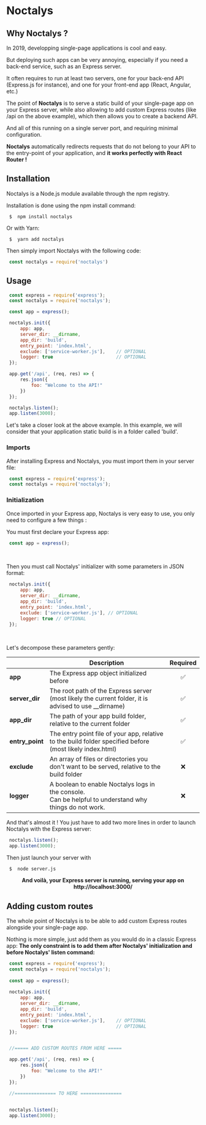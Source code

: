 # Noctalys


## Why Noctalys ?
In 2019, developping single-page applications is cool and easy.

But deploying such apps can be very annoying, especially if you need a back-end service, such as an Express server.

It often requires to run at least two servers, one for your back-end API (Express.js for instance), and one for your front-end app (React, Angular, etc.)

The point of **Noctalys** is to serve a static build of your single-page app on your Express server, while also allowing to add custom Express routes (like /api on the above example), which then allows you to create a backend API.

And all of this running on a single server port, and requiring minimal configuration.

**Noctalys** automatically redirects requests that do not belong to your API to the entry-point of your application, and **it works perfectly with React Router !**

## Installation
Noctalys is a Node.js module available through the npm registry.

Installation is done using the npm install command:
```
 $  npm install noctalys
```


Or with Yarn:
```
 $  yarn add noctalys
```

Then simply import Noctalys with the following code:

```javascript
 const noctalys = require('noctalys')
```

## Usage
```javascript
 const express = require('express');
 const noctalys = require('noctalys');

 const app = express();

 noctalys.init({
     app: app,
     server_dir: __dirname,
     app_dir: 'build',
     entry_point: 'index.html',
     exclude: ['service-worker.js'],    // OPTIONAL
     logger: true                       // OPTIONAL
 });

 app.get('/api', (req, res) => {
     res.json({
         foo: "Welcome to the API!"
     })
 });

 noctalys.listen();
 app.listen(3000);
```

Let's take a closer look at the above example.
In this example, we will consider that your application static build is in a folder called 'build'.


### Imports
After installing Express and Noctalys, you must import them in your server file:

```javascript
 const express = require('express');
 const noctalys = require('noctalys');
```

### Initialization
Once imported in your Express app, Noctalys is very easy to use, you only need to configure a few things :

You must first declare your Express app:
```javascript
 const app = express();
```
<br>

Then you must call Noctalys' initializer with some parameters in JSON format:
```javascript
 noctalys.init({
     app: app,
     server_dir: __dirname,
     app_dir: 'build',
     entry_point: 'index.html',
     exclude: ['service-worker.js'], // OPTIONAL
     logger: true // OPTIONAL
 });
```
<br>

Let's decompose these parameters gently:



|          | Description | Required |
| -------- | -------- | -------- |
| **app**     | The Express app object initialized before     | <center>:white_check_mark:</center>     |
| **server_dir**     | The root path of the Express server<br>(most likely the current folder, it is advised to use __dirname)     | <center>:white_check_mark:</center>     |
| **app_dir**     | The path of your app build folder, relative to the current folder     | <center>:white_check_mark:</center>     |
| **entry_point**     | The entry point file of your app, relative to the build folder specified before (most likely index.html)     | <center>:white_check_mark:</center>     |
| **exclude**     | An array of files or directories you don't want to be served, relative to the build folder     | <center>:x:</center>     |
| **logger**     | A boolean to enable Noctalys logs in the console.<br>Can be helpful to understand why things do not work.     | <center>:x:</center>     |

And that's almost it !
You just have to add two more lines in order to launch Noctalys with the Express server:
```javascript
 noctalys.listen();
 app.listen(3000);
```

Then just launch your server with
```
 $  node server.js
```

**<center>And voilà, your Express server is running, serving your app on http://localhost:3000/</center>**

## Adding custom routes
The whole point of Noctalys is to be able to add custom Express routes alongside your single-page app.

Nothing is more simple, just add them as you would do in a classic Express app:
**The only constraint is to add them after Noctalys' initialization and before Noctalys' listen command:**
```javascript
 const express = require('express');
 const noctalys = require('noctalys');
    
 const app = express();
    
 noctalys.init({
     app: app,
     server_dir: __dirname,
     app_dir: 'build',
     entry_point: 'index.html',
     exclude: ['service-worker.js'],    // OPTIONAL
     logger: true                       // OPTIONAL
 });


 //===== ADD CUSTOM ROUTES FROM HERE =====

 app.get('/api', (req, res) => {
     res.json({
         foo: "Welcome to the API!"
     })
 });

 //=============== TO HERE ===============
    

 noctalys.listen();
 app.listen(3000);
```